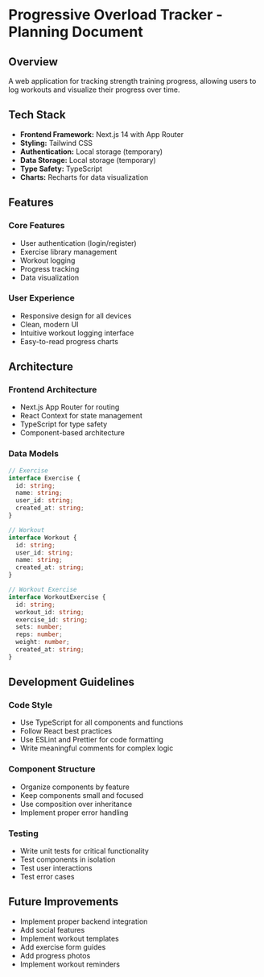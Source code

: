 # Progressive Overload Tracker - Planning Document

## Overview

A web application for tracking strength training progress, allowing users to log workouts and visualize their progress over time.

## Tech Stack

- **Frontend Framework:** Next.js 14 with App Router
- **Styling:** Tailwind CSS
- **Authentication:** Local storage (temporary)
- **Data Storage:** Local storage (temporary)
- **Type Safety:** TypeScript
- **Charts:** Recharts for data visualization

## Features

### Core Features

- User authentication (login/register)
- Exercise library management
- Workout logging
- Progress tracking
- Data visualization

### User Experience

- Responsive design for all devices
- Clean, modern UI
- Intuitive workout logging interface
- Easy-to-read progress charts

## Architecture

### Frontend Architecture

- Next.js App Router for routing
- React Context for state management
- TypeScript for type safety
- Component-based architecture

### Data Models

```typescript
// Exercise
interface Exercise {
  id: string;
  name: string;
  user_id: string;
  created_at: string;
}

// Workout
interface Workout {
  id: string;
  user_id: string;
  name: string;
  created_at: string;
}

// Workout Exercise
interface WorkoutExercise {
  id: string;
  workout_id: string;
  exercise_id: string;
  sets: number;
  reps: number;
  weight: number;
  created_at: string;
}
```

## Development Guidelines

### Code Style

- Use TypeScript for all components and functions
- Follow React best practices
- Use ESLint and Prettier for code formatting
- Write meaningful comments for complex logic

### Component Structure

- Organize components by feature
- Keep components small and focused
- Use composition over inheritance
- Implement proper error handling

### Testing

- Write unit tests for critical functionality
- Test components in isolation
- Test user interactions
- Test error cases

## Future Improvements

- Implement proper backend integration
- Add social features
- Implement workout templates
- Add exercise form guides
- Add progress photos
- Implement workout reminders 